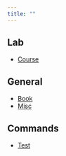 ```yaml
---
title: ""
---
```


## Lab

- [Course](/pkb/lab/course/index)

## General

- [Book](/pkb/general/book/index)
- [Misc](/pkb/general/misc/index)

## Commands

- [Test](/pkb/commands/test/index)
